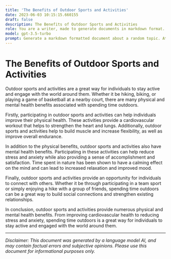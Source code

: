 ```yaml
---
title: 'The Benefits of Outdoor Sports and Activities'
date: 2023-06-03 10:15:15.660155
draft: false
description: The Benefits of Outdoor Sports and Activities
role: You are a writer, made to generate documents in markdown format. It is very important that all of the documents you generate are in valid markdown format.
model: gpt-3.5-turbo
prompt: Generate a markdown formatted document about a random topic. At the bottom, include a disclaimer explaining that the document was generated by you. The first line of the document should be the title. Make sure that the entire document is in proper markdown format, using a mix of various tags to make the document visually appealing.
---
```


# The Benefits of Outdoor Sports and Activities

Outdoor sports and activities are a great way for individuals to stay active and engage with the world around them. Whether it be hiking, biking, or playing a game of basketball at a nearby court, there are many physical and mental health benefits associated with spending time outdoors.

Firstly, participating in outdoor sports and activities can help individuals improve their physical health. These activities provide a cardiovascular workout that helps to strengthen the heart and lungs. Additionally, outdoor sports and activities help to build muscle and increase flexibility, as well as improve overall endurance.

In addition to the physical benefits, outdoor sports and activities also have mental health benefits. Participating in these activities can help reduce stress and anxiety while also providing a sense of accomplishment and satisfaction. Time spent in nature has been shown to have a calming effect on the mind and can lead to increased relaxation and improved mood.

Finally, outdoor sports and activities provide an opportunity for individuals to connect with others. Whether it be through participating in a team sport or simply enjoying a hike with a group of friends, spending time outdoors can be a great way to build social connections and strengthen existing relationships.

In conclusion, outdoor sports and activities provide numerous physical and mental health benefits. From improving cardiovascular health to reducing stress and anxiety, spending time outdoors is a great way for individuals to stay active and engaged with the world around them.

---

*Disclaimer: This document was generated by a language model AI, and may contain factual errors and subjective opinions. Please use this document for informational purposes only.*